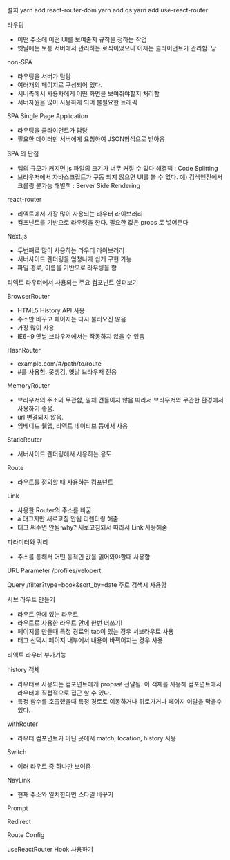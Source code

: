 설치
yarn add react-router-dom
yarn add qs
yarn add use-react-router

라우팅

- 어떤 주소에 어떤 UI를 보여줄지 규칙을 정하는 작업
- 옛날에는 보통 서버에서 관리하는 로직이었으나 이제는 클라이언트가 관리함.
  당

non-SPA

- 라우팅을 서버가 담당
- 여러개의 페이지로 구성되어 있다.
- 서버측에서 사용자에게 어떤 화면을 보여줘야할지 처리함
- 서버자원을 많이 사용하게 되어 불필요한 트래픽

SPA
Single Page Application

- 라우팅을 클라이언트가 담당
- 필요한 데이터만 서버에게 요청하여 JSON형식으로 받아옴

SPA 의 단점

- 앱의 규모가 커지면 js 파일의 크기가 너무 커질 수 있다
  해결책 : Code Splitting
- 브라우저에서 자바스크립트가 구동 되지 않으면 UI를 볼 수 없다.
  예) 검색엔진에서 크롤링 불가능
  해별책 : Server Side Rendering

react-router

- 리엑트에서 가장 많이 사용되는 라우터 라이브러리
- 컴포넌트를 기반으로 라우팅을 한다.
  필요한 값은 props 로 넣어준다

Next.js

- 두번째로 많이 사용하는 라우터 라이브러리
- 서버사이드 렌더링을 엄청나게 쉽게 구현 가능
- 파일 경로, 이름을 기반으로 라우팅을 함

리액트 라우터에서 사용되는 주요 컴포넌트 살펴보기

BrowserRouter

- HTML5 History API 사용
- 주소만 바꾸고 페이지는 다시 불러오진 않음
- 가장 많이 사용
- IE6~9 옛날 브라우저에서는 작동하지 않을 수 있음

HashRouter

- example.com/#/path/to/route
- #를 사용함. 못생김, 옛날 브라우저 전용

MemoryRouter

- 브라우저의 주소와 무관함, 일체 건들이지 않음
  따라서 브라우저와 무관한 환경에서 사용하기 좋음.
- url 변경되지 않음.
- 임베디드 웹앱, 리액트 네이티브 등에서 사용

StaticRouter

- 서버사이드 렌더링에서 사용하는 용도

Route

- 라우트를 정의할 때 사용하는 컴포넌트

Link

- 사용한 Router의 주소를 바꿈
- a 태그지만 새로고침 안됨 리렌더링 해줌
- <a> 태그 써주면 안됨 why? 새로고침되서 따라서 Link 사용해줌

파라미터와 쿼리

- 주소를 통해서 어떤 동적인 값을 읽어와야할때 사용함

URL Parameter
/profiles/velopert

Query
/filter?type=book&sort_by=date
주로 검색시 사용함

서브 라우트 만들기

- 라우트 안에 있는 라우트
- 라우트로 사용한 라우트 안에 한번 더쓰기!
- 페이지를 만들때 특정 경로의 tab이 있는 경우 서브라우트 사용
- 태그 선택시 페이지 내부에서 내용이 바뀌어지는 경우 사용

리액트 라우터 부가기능

history 객체

- 라우터로 사용되는 컴포넌트에게 props로 전달됨. 이 객체를 사용해 컴포넌트에서 라우터에 직접적으로 접근 할 수 있다.
- 특정 함수를 호출했을때 특정 경로로 이동하거나 뒤로가거나 페이지 이탈을 막을수 있다.

withRouter

- 라우터 컴포넌트가 아닌 곳에서 match, location, history 사용

Switch

- 여러 라우트 중 하나만 보여줌

NavLink

- 현재 주소와 일치한다면 스타일 바꾸기

Prompt

Redirect

Route Config

useReactRouter Hook 사용하기
